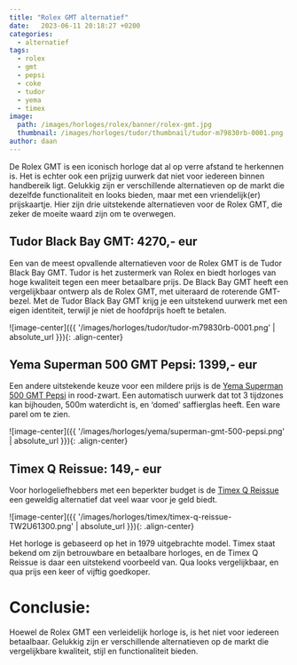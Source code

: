 ```yaml
---
title: "Rolex GMT alternatief"
date:   2023-06-11 20:18:27 +0200
categories:
  - alternatief
tags:
  - rolex
  - gmt
  - pepsi
  - coke
  - tudor
  - yema
  - timex
image: 
  path: /images/horloges/rolex/banner/rolex-gmt.jpg
  thumbnail: /images/horloges/tudor/thumbnail/tudor-m79830rb-0001.png
author: daan
---
```

De Rolex GMT is een iconisch horloge dat al op verre afstand te herkennen is. Het is echter ook een prijzig uurwerk dat niet voor iedereen binnen handbereik ligt. Gelukkig zijn er verschillende alternatieven op de markt die dezelfde functionaliteit en looks bieden, maar met een vriendelijk(er) prijskaartje. Hier zijn drie uitstekende alternatieven voor de Rolex GMT, die zeker de moeite waard zijn om te overwegen.

## Tudor Black Bay GMT: 4270,- eur
Een van de meest opvallende alternatieven voor de Rolex GMT is de Tudor Black Bay GMT. Tudor is het zustermerk van Rolex en biedt horloges van hoge kwaliteit tegen een meer betaalbare prijs. De Black Bay GMT heeft een vergelijkbaar ontwerp als de Rolex GMT, met uiteraard de roterende GMT-bezel. Met de Tudor Black Bay GMT krijg je een uitstekend uurwerk met een eigen identiteit, terwijl je niet de hoofdprijs hoeft te betalen.

![image-center]({{ '/images/horloges/tudor/tudor-m79830rb-0001.png' | absolute_url }}){: .align-center}

## Yema Superman 500 GMT Pepsi: 1399,- eur
Een andere uitstekende keuze voor een mildere prijs is de [Yema Superman 500 GMT Pepsi](https://eu.yema.com/collections/superman-500-gmt/products/yema-superman-500-gmt-pepsi-ygmt22b39-ams) in rood-zwart. Een automatisch uurwerk dat tot 3 tijdzones kan bijhouden, 500m waterdicht is, en ‘domed’ saffierglas heeft. Een ware parel om te zien.

![image-center]({{ '/images/horloges/yema/superman-gmt-500-pepsi.png' | absolute_url }}){: .align-center}

## Timex Q Reissue: 149,- eur
Voor horlogeliefhebbers met een beperkter budget is de [Timex Q Reissue](https://www.timex.eu/q-timex-reissue-38mm-stainless-steel-bracelet-watch/Q-Timex-Reissue-38mm-Stainless-Steel-Bracelet-Watch.html) een geweldig alternatief dat veel waar voor je geld biedt. 

![image-center]({{ '/images/horloges/timex/timex-q-reissue-TW2U61300.png' | absolute_url }}){: .align-center}

Het horloge is gebaseerd op het in 1979 uitgebrachte model. Timex staat bekend om zijn betrouwbare en betaalbare horloges, en de  Timex Q Reissue is daar een uitstekend voorbeeld van. Qua looks vergelijkbaar, en qua prijs een keer of vijftig goedkoper.

# Conclusie:
Hoewel de Rolex GMT een verleidelijk horloge is, is het niet voor iedereen betaalbaar. Gelukkig zijn er verschillende alternatieven op de markt die vergelijkbare kwaliteit, stijl en functionaliteit bieden.